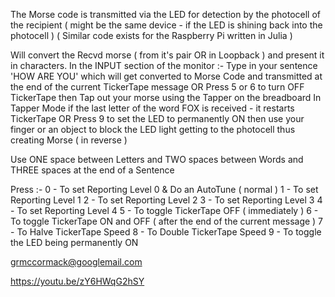 The Morse code is transmitted via the LED for detection by the photocell of the recipient ( might be the same device - if the LED is shining back into the photocell )   ( Similar code exists for the Raspberry Pi written in Julia )

  Will convert the Recvd morse ( from it's pair  OR in Loopback )  and present it in characters.
  In the INPUT section of the monitor :-
     Type in your sentence 'HOW ARE YOU'     which will get converted to Morse Code and transmitted at the end of the current TickerTape message 
  OR Press 5 or 6 to turn OFF TickerTape then
     Tap out your morse using the Tapper on the breadboard
     In Tapper Mode if the last letter of the word FOX is received - it restarts TickerTape
  OR Press 9 to set the LED to permanently ON then
     use your finger or an object to block the LED light getting to the photocell thus creating Morse ( in reverse )
  
  Use ONE   space  between Letters
  and TWO   spaces between Words 
  and THREE spaces at the end of a Sentence
  
  Press :-
        0 - To set Reporting Level 0 & Do an AutoTune  ( normal )
        1 - To set Reporting Level 1
        2 - To set Reporting Level 2
        3 - To set Reporting Level 3
        4 - To set Reporting Level 4
        5 - To toggle TickerTape OFF ( immediately )
        6 - To toggle TickerTape ON and OFF ( after the end of the current message )
        7 - To Halve  TickerTape Speed
        8 - To Double TickerTape Speed
        9 - To toggle the LED being permanently ON

  grmccormack@googlemail.com
  
  https://youtu.be/zY6HWqG2hSY 
